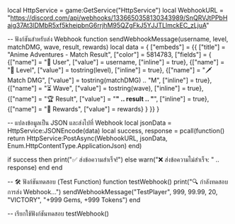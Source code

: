 local HttpService = game:GetService("HttpService")
local WebhookURL = "https://discord.com/api/webhooks/1336650358130343989/SnQRVJtPPbHaig37At3lDMbR5xf5kheipbnG6rrjhM95QZgFkJ5YJJTLlmckEC_zLjuA"

-- ฟังก์ชันสำหรับส่ง Webhook
function sendWebhookMessage(username, level, matchDMG, wave, result, rewards)
    local data = {
        ["embeds"] = {{
            ["title"] = "Anime Adventures - Match Result",
            ["color"] = 5814783,
            ["fields"] = {
                {["name"] = "👤 User", ["value"] = username, ["inline"] = true},
                {["name"] = "🔢 Level", ["value"] = tostring(level), ["inline"] = true},
                {["name"] = "🗡️ Match DMG", ["value"] = tostring(matchDMG) .. "M", ["inline"] = true},
                {["name"] = "⏳ Wave", ["value"] = tostring(wave), ["inline"] = true},
                {["name"] = "🏆 Result", ["value"] = "**" .. result .. "**", ["inline"] = true},
                {["name"] = "🎁 Rewards", ["value"] = rewards}
            }
        }}
    }

   -- แปลงข้อมูลเป็น JSON และส่งไปที่ Webhook
    local jsonData = HttpService:JSONEncode(data)
    local success, response = pcall(function()
        return HttpService:PostAsync(WebhookURL, jsonData, Enum.HttpContentType.ApplicationJson)
    end)

   if success then
        print("✅ ส่งข้อความสำเร็จ!")
    else
        warn("❌ ส่งข้อความไม่สำเร็จ: " .. response)
    end
end

-- 🛠 ฟังก์ชันทดสอบ (Test Function)
function testWebhook()
    print("🔍 กำลังทดสอบการส่ง Webhook...")
    sendWebhookMessage("TestPlayer", 999, 99.99, 20, "VICTORY", "+999 Gems, +999 Tokens")
end

-- เรียกใช้ฟังก์ชันทดสอบ
testWebhook()
